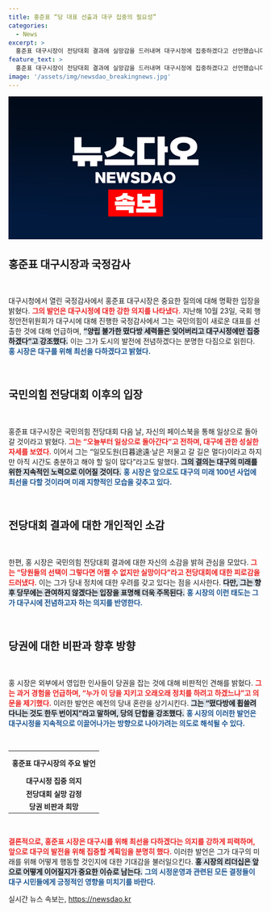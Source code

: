 ```yaml
---
title: 홍준표 “당 대표 선출과 대구 집중의 필요성”
categories:
  - News
excerpt: >
  홍준표 대구시장이 전당대회 결과에 실망감을 드러내며 대구시정에 집중하겠다고 선언했습니다. 난국을 잘 헤쳐 나가길 바란다는 그의 발언이 주목받고 있습니다. 대구의 미래 100년을 위한 결단이 될지 기대됩니다!
feature_text: >
  홍준표 대구시장이 전당대회 결과에 실망감을 드러내며 대구시정에 집중하겠다고 선언했습니다. 난국을 잘 헤쳐 나가길 바란다는 그의 발언이 주목받고 있습니다. 대구의 미래 100년을 위한 결단이 될지 기대됩니다!
image: '/assets/img/newsdao_breakingnews.jpg'
---
```


<p><img src="/assets/img/newsdao_breakingnews.jpg" alt="ontimetimes 속보" /></p>

<h2 data-ke-size="size26">홍준표 대구시장과 국정감사</h2>

<p data-ke-size="size16">&nbsp;</p>

<p>대구시청에서 열린 국정감사에서 홍준표 대구시장은 중요한 질의에 대해 명확한 입장을 밝혔다. <b><span style="color: #ee2323;">그의 발언은 대구시정에 대한 강한 의지를 나타냈다.</span></b> 지난해 10월 23일, 국회 행정안전위원회가 대구시에 대해 진행한 국정감사에서 그는 국민의힘이 새로운 대표를 선출한 것에 대해 언급하며, <b><span style="background-color: #21538527;">“양립 불가한 떴다방 세력들은 잊어버리고 대구시정에만 집중하겠다”고 강조했다.</span></b> 이는 그가 도시의 발전에 전념하겠다는 분명한 다짐으로 읽힌다. <b><span style="color: #1a5490;">홍 시장은 대구를 위해 최선을 다하겠다고 밝혔다.</span></b></p>

<p data-ke-size="size16">&nbsp;</p>

<h2 data-ke-size="size26">국민의힘 전당대회 이후의 입장</h2>

<p data-ke-size="size16">&nbsp;</p>

<p>홍준표 대구시장은 국민의힘 전당대회 다음 날, 자신의 페이스북을 통해 일상으로 돌아갈 것이라고 밝혔다. <b><span style="color: #ee2323;">그는 “오늘부터 일상으로 돌아간다”고 전하며, 대구에 관한 성실한 자세를 보였다.</span></b> 이어서 그는 “일모도원(日暮途遠·날은 저물고 갈 길은 멀다)이라고 하지만 아직 시간도 충분하고 해야 할 일이 많다”라고도 말했다. <b><span style="background-color: #21538527;">그의 결의는 대구의 미래를 위한 지속적인 노력으로 이어질 것이다.</span></b> <b><span style="color: #1a5490;">홍 시장은 앞으로도 대구의 미래 100년 사업에 최선을 다할 것이라며 미래 지향적인 모습을 갖추고 있다.</span></b></p>

<p data-ke-size="size16">&nbsp;</p>

<h2 data-ke-size="size26">전당대회 결과에 대한 개인적인 소감</h2>

<p data-ke-size="size16">&nbsp;</p>

<p>한편, 홍 시장은 국민의힘 전당대회 결과에 대한 자신의 소감을 밝혀 관심을 모았다. <b><span style="color: #ee2323;">그는 “당원들의 선택이 그렇다면 어쩔 수 없지만 실망이다”라고 전당대회에 대한 피로감을 드러냈다.</span></b> 이는 그가 당내 정치에 대한 우려를 갖고 있다는 점을 시사한다. <b><span style="background-color: #21538527;">다만, 그는 향후 당무에는 관여하지 않겠다는 입장을 표명해 더욱 주목된다.</span></b> <b><span style="color: #1a5490;">홍 시장의 이런 태도는 그가 대구시에 전념하고자 하는 의지를 반영한다.</span></b></p>

<p data-ke-size="size16">&nbsp;</p>

<h2 data-ke-size="size26">당권에 대한 비판과 향후 방향</h2>

<p data-ke-size="size16">&nbsp;</p>

<p>홍 시장은 외부에서 영입한 인사들이 당권을 잡는 것에 대해 비판적인 견해를 밝혔다. <b><span style="color: #ee2323;">그는 과거 경험을 언급하며, “누가 이 당을 지키고 오래오래 정치를 하려고 하겠느냐”고 의문을 제기했다.</span></b> 이러한 발언은 예전의 당내 혼란을 상기시킨다. <b><span style="background-color: #21538527;">그는 “떴다방에 휩쓸려 다니는 것도 한두 번이지”라고 말하며, 당의 단합을 강조했다.</span></b> <b><span style="color: #1a5490;">홍 시장의 이러한 발언은 대구시정을 지속적으로 이끌어나가는 방향으로 나아가려는 의도로 해석될 수 있다.</span></b></p>

<p data-ke-size="size16">&nbsp;</p>

<table style="width: 100%; border-collapse: collapse;">
    <tr>
        <th style="text-align: center; height: 40px;">홍준표 대구시장의 주요 발언</th>
    </tr>
    <tr>
        <td style="text-align: center; height: 17px;"><b>대구시정 집중 의지</b></td>
    </tr>
    <tr>
        <td style="text-align: center; height: 17px;"><b>전당대회 실망 감정</b></td>
    </tr>
    <tr>
        <td style="text-align: center; height: 17px;"><b>당권 비판과 희망</b></td>
    </tr>
</table>

<p data-ke-size="size16">&nbsp;</p>

<p><b><span style="color: #ee2323;">결론적으로, 홍준표 시장은 대구시를 위해 최선을 다하겠다는 의지를 강하게 피력하며, 앞으로 대구의 발전을 위해 집중할 계획임을 분명히 했다.</span></b>  이러한 발언은 그가 대구의 미래를 위해 어떻게 행동할 것인지에 대한 기대감을 불러일으킨다. <b><span style="background-color: #21538527;">홍 시장의 리더십은 앞으로 어떻게 이어질지가 중요한 이슈로 남는다.</span></b> <b><span style="color: #1a5490;">그의 시정운영과 관련된 모든 결정들이 대구 시민들에게 긍정적인 영향을 미치기를 바란다.</span></b></p>
실시간 뉴스 속보는, <a href="https://newsdao.kr" rel="dofollow">https://newsdao.kr</a>


